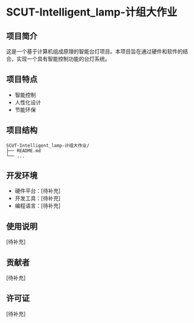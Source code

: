 # SCUT-Intelligent_lamp-计组大作业

## 项目简介
这是一个基于计算机组成原理的智能台灯项目。本项目旨在通过硬件和软件的结合，实现一个具有智能控制功能的台灯系统。

## 项目特点
- 智能控制
- 人性化设计
- 节能环保

## 项目结构
```
SCUT-Intelligent_lamp-计组大作业/
├── README.md
└── ...
```

## 开发环境
- 硬件平台：[待补充]
- 开发工具：[待补充]
- 编程语言：[待补充]

## 使用说明
[待补充]

## 贡献者
[待补充]

## 许可证
[待补充] 